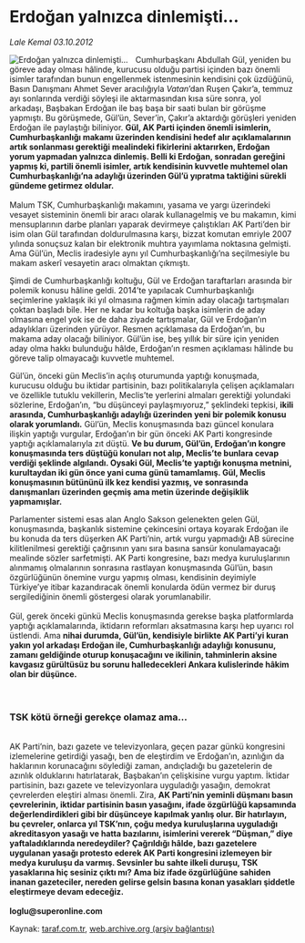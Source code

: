 # Erdoğan yalnızca dinlemişti...

*Lale Kemal 03.10.2012*

<div class="yazi"><img align="left" alt="Erdoğan yalnızca dinlemişti..." border="0" src="http://www.taraf.com.tr/fotoraflar/makaleler/erdogan-yalnizca-dinlemisti_4981_orijinal.jpg" style="border-right-width:10px; border-color:#FFFFFF"/><p>Cumhurbaşkanı Abdullah Gül, yeniden bu göreve aday olması hâlinde, kurucusu olduğu partisi içinden bazı önemli isimler tarafından bunun engellenmek istenmesinin kendisini çok üzdüğünü, Basın Danışmanı Ahmet Sever aracılığıyla <i>Vatan</i>’dan Ruşen Çakır’a, temmuz ayı sonlarında verdiği söyleşi ile aktarmasından kısa süre sonra, yol arkadaşı, Başbakan Erdoğan ile baş başa bir saati bulan bir görüşme yapmıştı. Bu görüşmede, Gül’ün, Sever’in, Çakır’a aktardığı görüşleri yeniden Erdoğan ile paylaştığı biliniyor. <b>Gül, AK Parti içinden önemli isimlerin, Cumhurbaşkanlığı makamı üzerinden kendisini hedef alır açıklamalarının artık sonlanması gerektiği mealindeki fikirlerini aktarırken, Erdoğan yorum yapmadan yalnızca dinlemiş. Belli ki Erdoğan, sonradan gereğini yapmış ki, partili önemli isimler, artık kendisinin kuvvetle muhtemel olan Cumhurbaşkanlığı’na adaylığı üzerinden Gül’ü yıpratma taktiğini sürekli gündeme getirmez oldular.</b> <br/><br/>Malum TSK, Cumhurbaşkanlığı makamını, yasama ve yargı üzerindeki vesayet sisteminin önemli bir aracı olarak kullanagelmiş ve bu makamın, kimi mensuplarının darbe planları yaparak devirmeye çalıştıkları AK Parti’den bir isim olan Gül tarafından doldurulmasına karşı, bizzat komutan emriyle 2007 yılında sonuçsuz kalan bir elektronik muhtıra yayımlama noktasına gelmişti. Ama Gül’ün, Meclis iradesiyle aynı yıl Cumhurbaşkanlığı’na seçilmesiyle bu makam askerî vesayetin aracı olmaktan çıkmıştı. </p>
<p>Şimdi de Cumhurbaşkanlığı koltuğu, Gül ve Erdoğan taraftarları arasında bir polemik konusu hâline geldi. 2014’te yapılacak Cumhurbaşkanlığı seçimlerine yaklaşık iki yıl olmasına rağmen kimin aday olacağı tartışmaları çoktan başladı bile. Her ne kadar bu koltuğa başka isimlerin de aday olmasına engel yok ise de daha ziyade tartışmalar, Gül ve Erdoğan’ın adaylıkları üzerinden yürüyor. Resmen açıklamasa da Erdoğan’ın, bu makama aday olacağı biliniyor. Gül’ün ise, beş yıllık bir süre için yeniden aday olma hakkı bulunduğu hâlde, Erdoğan’ın resmen açıklaması hâlinde bu göreve talip olmayacağı kuvvetle muhtemel. </p>
<p>Gül’ün, önceki gün Meclis’in açılış oturumunda yaptığı konuşmada, kurucusu olduğu bu iktidar partisinin, bazı politikalarıyla çelişen açıklamaları ve özellikle tutuklu vekillerin, Meclis’te yerlerini almaları gerektiği yolundaki sözlerine, Erdoğan’ın, “bu düşünceyi paylaşmıyoruz,” şeklindeki tepkisi, <b>ikili arasında, Cumhurbaşkanlığı adaylığı üzerinden yeni bir polemik konusu olarak yorumlandı.</b> Gül’ün, Meclis konuşmasında bazı güncel konulara ilişkin yaptığı vurgular, Erdoğan’ın bir gün önceki AK Parti kongresinde yaptığı açıklamalarıyla zıt düştü. <b>Ve bu durum, Gül’ün, Erdoğan’ın kongre konuşmasında ters düştüğü konuları not alıp, Meclis’te bunlara cevap verdiği şeklinde algılandı. Oysaki Gül, Meclis’te yaptığı konuşma metnini, kurultaydan iki gün önce yani cuma günü tamamlamış. Gül, Meclis konuşmasının bütününü ilk kez kendisi yazmış, ve sonrasında danışmanları üzerinden geçmiş ama metin üzerinde değişiklik yapmamışlar.</b> </p>
<p>Parlamenter sistemi esas alan Anglo Sakson gelenekten gelen Gül, konuşmasında, başkanlık sistemine çekincesini ortaya koyarak Erdoğan ile bu konuda da ters düşerken AK Parti’nin, artık vurgu yapmadığı AB sürecine kilitlenilmesi gerektiği çağrısının yanı sıra basına sansür konulamayacağı mealinde sözler sarfetmişti. AK Parti kongresine, bazı medya kuruluşlarının alınmamış olmalarının sonrasına rastlayan konuşmasında Gül’ün, basın özgürlüğünün önemine vurgu yapmış olması, kendisinin deyimiyle Türkiye’ye itibar kazandıracak önemli konularda ödün vermez bir duruş sergilediğinin önemli göstergesi olarak yorumlanabilir. <br/><br/>Gül, gerek önceki günkü Meclis konuşmasında gerekse başka platformlarda yaptığı açıklamalarında, iktidarın reformları aksatmasına karşı hep uyarıcı rol üstlendi. Ama <b>nihai durumda, Gül’ün, kendisiyle birlikte AK Parti’yi kuran yakın yol arkadaşı Erdoğan ile, Cumhurbaşkanlığı adaylığı konusunu, zamanı geldiğinde oturup konuşacağını ve ikilinin, tahminlerin aksine kavgasız gürültüsüz bu sorunu halledecekleri Ankara kulislerinde hâkim olan bir düşünce. <br/><br/><br/></b></p>
<h3>TSK kötü örneği gerekçe olamaz ama...</h3>
<p> <br/>AK Parti’nin, bazı gazete ve televizyonlara, geçen pazar günkü kongresini izlemelerine getirdiği yasağı, ben de eleştirdim ve Erdoğan’ın, azınlığın da haklarının korunacağını söylediği zaman, andıçladığı bu gazetelerin de azınlık olduklarını hatırlatarak, Başbakan’ın çelişkisine vurgu yaptım. İktidar partisinin, bazı gazete ve televizyonlara uyguladığı yasağın, demokrat çevrelerden eleştiri alması önemli. Zira, <b>AK Parti’nin yeminli düşmanı basın çevrelerinin, iktidar partisinin basın yasağını, ifade özgürlüğü kapsamında değerlendirdikleri gibi bir düşünceye kapılmak yanlış olur. Bir hatırlayın, bu çevreler, onlarca yıl TSK’nın, çoğu medya kuruluşlarına uyguladığı akreditasyon yasağı ve hatta bazılarını, isimlerini vererek “Düşman,” diye yaftaladıklarında neredeydiler? Çağrıldığı hâlde, bazı gazetelere uygulanan yasağı protesto ederek AK Parti kongresini izlemeyen bir medya kuruluşu da varmış. Sevsinler bu sahte ilkeli duruşu, TSK yasaklarına hiç sesiniz çıktı mı? Ama biz ifade özgürlüğüne sahiden inanan gazeteciler, nereden gelirse gelsin basına konan yasakları şiddetle eleştirmeye devam edeceğiz.<br/><br/></b><b>loglu@superonline.com</b></p>
</div>

Kaynak: [taraf.com.tr](http://www.taraf.com.tr/lale-kemal/makale-erdogan-yalnizca-dinlemisti.htm), [web.archive.org (arşiv bağlantısı)](http://web.archive.org/web/20130818032458/http://www.taraf.com.tr/lale-kemal/makale-erdogan-yalnizca-dinlemisti.htm)
